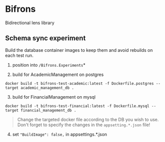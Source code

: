 # Bifrons
Bidirectional lens library


## Schema sync experiment
Build the database container  images to keep them and avoid rebuilds on each test run.
1) position into `/Bifrons.Experiments`*

2) build for AcademicManagement on postgres

`docker build -t bifrons-test-academic:latest -f Dockerfile.postgres --target academic_management_db .`

3) build for FinancialManagement on mysql

`docker build -t bifrons-test-financial:latest -f Dockerfile.mysql --target financial_management_db .`
> Change the targeted docker file according to the DB you wish to use. Don't forget to specify the changes in the `appsetting.*.json` file!

4) set `"BuildImage": false,` in appsettings.*.json
